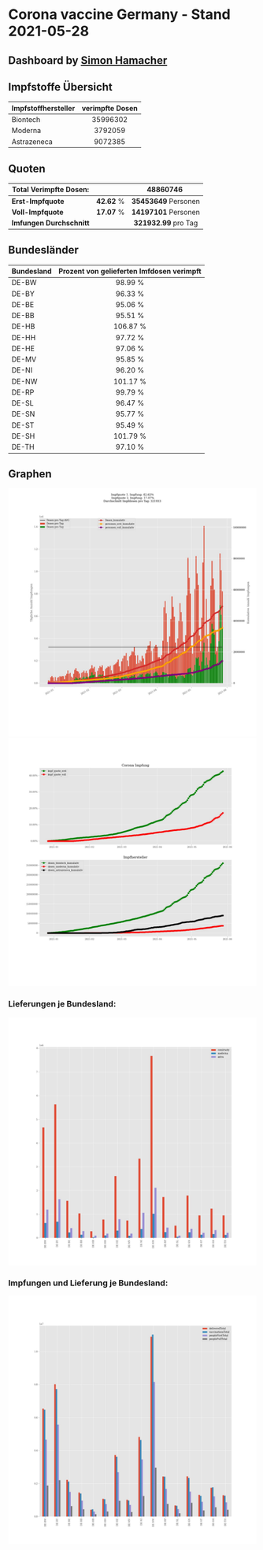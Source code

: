 # Corona vaccine Germany - Stand 2021-05-28
## Dashboard by [Simon Hamacher](https://www.shamacher.eu)
## Impfstoffe Übersicht
**Impfstoffhersteller** | **verimpfte Dosen**
-------- | :--------:
Biontech | 35996302
Moderna | 3792059
Astrazeneca | 9072385


## Quoten
**Total Verimpfte Dosen:** | |48860746&nbsp;
-------- | :--------:| :--------:
**Erst-Impfquote** | **42.62** %| **35453649** Personen
**Voll-Impfquote** | **17.07** %| **14197101** Personen
**Imfungen Durchschnitt** | |**321932.99** pro Tag 
## Bundesländer
**Bundesland** | **Prozent von gelieferten Imfdosen verimpft**
-------- | :--------:
DE-BW | 98.99 %
DE-BY | 96.33 %
DE-BE | 95.06 %
DE-BB | 95.51 %
DE-HB | 106.87 %
DE-HH | 97.72 %
DE-HE | 97.06 %
DE-MV | 95.85 %
DE-NI | 96.20 %
DE-NW | 101.17 %
DE-RP | 99.79 %
DE-SL | 96.47 %
DE-SN | 95.77 %
DE-ST | 95.49 %
DE-SH | 101.79 %
DE-TH | 97.10 %
## Graphen
<img src="Impfungen-Corona-01.jpg" alt="Impf Übersicht" title="Impf Übersicht" />
<img src="Impfungen-Corona-02.jpg" alt="Impfquote" title="Impf Übersicht" />

### Lieferungen je Bundesland:
<img src="Impfungen-Corona-04.jpg" alt="Impfungen in den Bundesländern" title="Impfungen in den Bundesländern" />

### Impfungen und Lieferung je Bundesland:
<img src="Impfungen-Corona-05.jpg" alt="Impfungen in den Bundesländern" title="Impfungen in den Bundesländern" />

